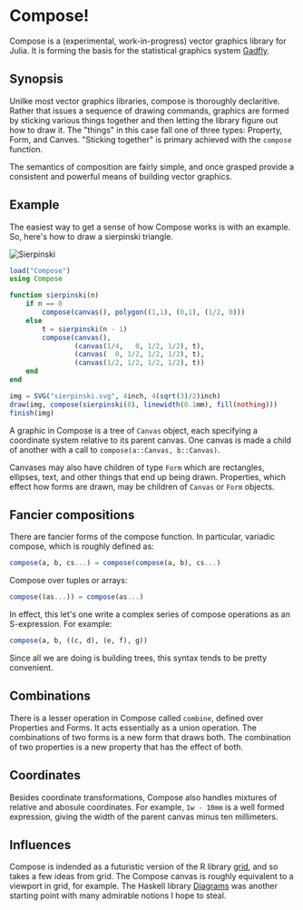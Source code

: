 # Compose!

Compose is a (experimental, work-in-progress) vector graphics library for Julia.
It is forming the basis for the statistical graphics system
[Gadfly](https://github.com/dcjones/Gadfly.jl).


## Synopsis

Unilke most vector graphics libraries, compose is thoroughly declaritive. Rather
that issues a sequence of drawing commands, graphics are formed by sticking
various things together and then letting the library figure out how to draw it.
The "things" in this case fall one of three types: Property, Form, and Canves.
"Sticking together" is primary achieved with the `compose` function.

The semantics of composition are fairly simple, and once grasped provide a
consistent and powerful means of building vector graphics.

## Example

The easiest way to get a sense of how Compose works is with an example. So,
here's how to draw a sierpinski triangle.

![Sierpinski](http://dcjones.github.com/Compose.jl/sierpinski.svg)

```julia
load("Compose")
using Compose

function sierpinski(n)
    if n == 0
        compose(canvas(), polygon((1,1), (0,1), (1/2, 0)))
    else
        t = sierpinski(n - 1)
        compose(canvas(),
                (canvas(1/4,   0, 1/2, 1/2), t),
                (canvas(  0, 1/2, 1/2, 1/2), t),
                (canvas(1/2, 1/2, 1/2, 1/2), t))
    end
end

img = SVG("sierpinski.svg", 4inch, 4(sqrt(3)/2)inch)
draw(img, compose(sierpinski(8), linewidth(0.1mm), fill(nothing)))
finish(img)

```

A graphic in Compose is a tree of `Canvas` object, each specifying a coordinate
system relative to its parent canvas. One canvas is made a child of another with
a call to `compose(a::Canvas, b::Canvas)`.

Canvases may also have children of type `Form` which are rectangles, ellipses,
text, and other things that end up being drawn. Properties, which effect how
forms are drawn, may be children of `Canvas` or `Form` objects.

## Fancier compositions

There are fancier forms of the compose function. In particular, variadic
compose, which is roughly defined as:

```julia
compose(a, b, cs...) = compose(compose(a, b), cs...)
```

Compose over tuples or arrays:
```julia
compose((as...)) = compose(as...)
```

In effect, this let's one write a complex series of compose operations as an
S-expression. For example:

```julia
compose(a, b, ((c, d), (e, f), g))
```

Since all we are doing is building trees, this syntax tends to be pretty
convenient.

## Combinations

There is a lesser operation in Compose called `combine`, defined over Properties
and Forms. It acts essentially as a union operation. The combinations of two
forms is a new form that draws both. The combination of two properties is a new
property that has the effect of both.

## Coordinates

Besides coordinate transformations, Compose also handles mixtures of relative
and abosule coordinates. For example, `1w - 10mm` is a well formed expression,
giving the width of the parent canvas minus ten millimeters.

## Influences

Compose is indended as a futuristic version of the R library
[grid](http://www.stat.auckland.ac.nz/~paul/grid/grid.html), and so takes a few
ideas from grid. The Compose canvas is roughly equivalent to a viewport in grid,
for example. The Haskell library
[Diagrams](http://projects.haskell.org/diagrams/) was another starting point
with many admirable notions I hope to steal.

